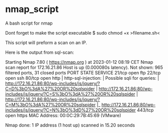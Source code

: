 # nmap_script
A bash script for nmap

Dont forget to make the script executable
$ sudo chmod +x >filename.sh<

This script will preform a scan on an IP. 

Here is the output from sql-scan:

Starting Nmap 7.80 ( https://nmap.org ) at 2023-01-12 08:19 CET
Nmap scan report for 172.16.21.86
Host is up (0.000080s latency).
Not shown: 965 filtered ports, 31 closed ports
PORT    STATE SERVICE
21/tcp  open  ftp
22/tcp  open  ssh
80/tcp  open  http
| http-sql-injection: 
|   Possible sqli for queries:
|     http://172.16.21.86:80/wp-includes/js/jquery/?C=D%3bO%3dA%27%20OR%20sqlspider
|     http://172.16.21.86:80/wp-includes/js/jquery/?C=S%3bO%3dA%27%20OR%20sqlspider
|     http://172.16.21.86:80/wp-includes/js/jquery/?C=M%3bO%3dA%27%20OR%20sqlspider
|_    http://172.16.21.86:80/wp-includes/js/jquery/?C=N%3bO%3dD%27%20OR%20sqlspider
443/tcp open  https
MAC Address: 00:0C:29:7B:45:69 (VMware)

Nmap done: 1 IP address (1 host up) scanned in 15.20 seconds
